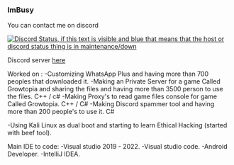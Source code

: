 ### ImBusy
You can contact me on discord  

[![Discord Status, if this text is visible and blue that means that the host or discord status thing is in maintenance/down](https://discord.c99.nl/widget/theme-2/658273895018790912.png)](https://discord.c99.nl/)  

Discord server [here](https://discord.gg/WWeEuYYREV)

Worked on : 
-Customizing WhatsApp Plus and having more than 700 peoples that downloaded it.
-Making an Private Server for a game Called Growtopia and sharing the files and having more than 3500 person to use the files. C++ / c#
-Making Proxy's to read game files console for game Called Growtopia. C++ / C#
-Making Discord spammer tool and having more than 200 people's to use it. C#

-Using Kali Linux as dual boot and starting to learn Ethical Hacking (started with beef tool).

Main IDE to code:
-Visual studio 2019 - 2022.
-Visual studio code.
-Android Developer.
-IntelliJ IDEA.
